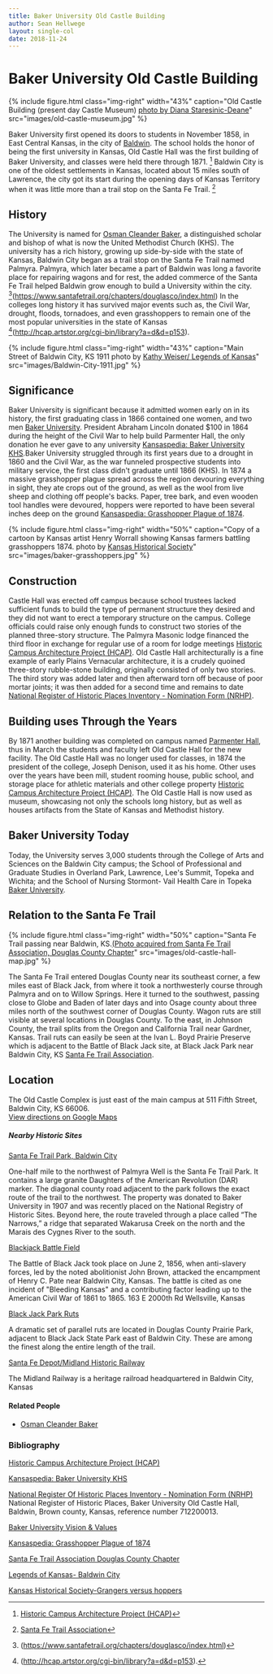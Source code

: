 ```yaml
---
title: Baker University Old Castle Building
author: Sean Hellwege
layout: single-col
date: 2018-11-24
---
```



# Baker University Old Castle Building 


{% include figure.html
  class="img-right"
  width="43%"
  caption="Old Castle Building (present day Castle Museum) [photo by Diana Staresinic-Deane](https://dianastaresinicdeane.wordpress.com/2013/09/29/sunday-snapshot-old-castle-museum-at-baker-university/)"
  src="images/old-castle-museum.jpg"
%}

  Baker University first opened its doors to students in November 1858, in East Central Kansas, in the city of [Baldwin](https://www.visitbaldwincity.com/). The school holds the honor of being the first university in Kansas, Old Castle Hall was the first building of Baker University, and classes were held there through 1871. [^Historic-campus-architecture-project] Baldwin City is one of the oldest settlements in Kansas, located about 15 miles south of Lawrence, the city got its start during the opening days of Kansas Territory when it was little more than a trail stop on the Santa Fe Trail. [^Santa Fe Trail Association]
  
[^Historic-campus-architecture-project]:[Historic Campus Architecture Project (HCAP)](http://hcap.artstor.org/cgi-bin/library?a=d&d=p153)

[^Santa Fe Trail Association]:[Santa Fe Trail Association](https://www.santafetrail.org/chapters/douglasco/index.html)
  
## History 
  
  The University is named for [Osman Cleander Baker](https://en.wikipedia.org/wiki/Osman_Cleander_Baker), a distinguished scholar and bishop of what is now the United Methodist Church (KHS). The university has a rich history, growing up side-by-side with the state of Kansas, Baldwin City began as a trail stop on the Santa Fe Trail named Palmyra. Palmyra, which later became a part of Baldwin was long a favorite place for repairing wagons and for rest, the added commerce of the Santa Fe Trail helped Baldwin grow enough to build a University within the city. [^Santa Fe Trail Association 2](https://www.santafetrail.org/chapters/douglasco/index.html) In the colleges long history it has survived major events such as, the Civil War, drought, floods, tornadoes, and even grasshoppers to remain one of the most popular universities in the state of Kansas [^Historic Campus Architecture Project (HCAP) 2](http://hcap.artstor.org/cgi-bin/library?a=d&d=p153). 
  [^Santa Fe Trail Association 2]:(https://www.santafetrail.org/chapters/douglasco/index.html)
  [^Historic Campus Architecture Project (HCAP) 2]:(http://hcap.artstor.org/cgi-bin/library?a=d&d=p153). 

{% include figure.html
  class="img-right"
  width="43%"
  caption="Main Street of Baldwin City, KS 1911 photo by [Kathy Weiser/ Legends of Kansas](http://www.legendsofkansas.com/baldwincity.html)"
  src="images/Baldwin-City-1911.jpg"
%}
 
## Significance 

  Baker University is significant because it admitted women early on in its history, the first graduating class in 1866 contained one women, and two men [Baker University](https://www.bakeru.edu/about-baker-university/history-mission-vision/#support). President Abraham Lincoln donated $100 in 1864 during the height of the Civil War to help build Parmenter Hall, the only donation he ever gave to any university [Kansaspedia: Baker University KHS](https://www.kshs.org/kansapedia/baker-university/17829).Baker University struggled through its first years due to a drought in 1860 and the Civil War, as the war funneled prospective students into military service, the first class didn't graduate until 1866 (KHS).  In 1874 a massive grasshopper plague spread across the region devouring everything in sight, they ate crops out of the ground, as well as the wool from live sheep and clothing off people's backs. Paper, tree bark, and even wooden tool handles were devoured, hoppers were reported to have been several inches deep on the ground [Kansaspedia: Grasshopper Plague of 1874](https://www.kshs.org/kansapedia/grasshopper-plague-of-1874/12070).
 
 {% include figure.html
  class="img-right"
  width="50%"
  caption="Copy of a cartoon by Kansas artist Henry Worrall showing Kansas farmers battling grasshoppers 1874. photo by [Kansas Historical Society](https://www.kansasmemory.org/item/214827)"
  src="images/baker-grasshoppers.jpg"
%}
  	
 
## Construction 
 Castle Hall was erected off campus because school trustees lacked sufficient funds to build the type of permanent structure they desired and they did not want to erect a temporary structure on the campus. College officials could raise only enough funds to construct two stories of the planned three-story structure. The Palmyra Masonic lodge financed the third floor in exchange for regular use of a room for lodge meetings [Historic Campus Architecture Project (HCAP)](http://hcap.artstor.org/cgi-bin/library?a=d&d=p153). Old Castle Hall architecturally is a fine example of early Plains Vernacular architecture, it is a crudely quoined three-story rubble-stone building, originally consisted of only two stories. The third story was added later and then afterward torn off because of poor mortar joints; it was then added for a second time and remains to date [National Register of Historic Places Inventory - Nomination Form (NRHP)](https://npgallery.nps.gov/NRHP/GetAsset/NRHP/71000309_text). 

## Building uses Through the Years
  By 1871 another building was completed on campus named [Parmenter Hall](http://hcap.artstor.org/cgi-bin/library?a=d&d=p154), thus in March the students and faculty left Old Castle Hall for the new facility. The Old Castle Hall was no longer used for classes, in 1874 the president of the college, Joseph Denison, used it as his home. Other uses over the years have been mill, student rooming house, public school, and storage place for athletic materials and other college property [Historic Campus Architecture Project (HCAP)](http://hcap.artstor.org/cgi-bin/library?a=d&d=p153). The Old Castle Hall is now used as museum, showcasing not only the schools long history, but as well as houses artifacts from the State of Kansas and Methodist history.

## Baker University Today 
 Today, the University serves 3,000 students through the College of Arts and Sciences on the Baldwin City campus; the School of Professional and Graduate Studies in Overland Park, Lawrence, Lee's Summit, Topeka and Wichita; and the School of Nursing Stormont- Vail Health Care in Topeka [Baker University](https://www.bakeru.edu/about-baker-university/history-mission-vision/#support).

## Relation to the Santa Fe Trail 

 {% include figure.html
  class="img-right"
  width="50%"
  caption="Santa Fe Trail passing near Baldwin, KS.[(Photo acquired from Santa Fe Trail Association, Douglas County Chapter](https://www.santafetrail.org/chapters/douglasco/index.html)"
  src="images/old-castle-hall-map.jpg"
%}

  The Santa Fe Trail entered Douglas County near its southeast corner, a few miles east of Black Jack, from where it took a northwesterly course through Palmyra and on to Willow Springs. Here it turned to the southwest, passing close to Globe and Baden of later days and into Osage county about three miles north of the southwest corner of Douglas County. Wagon ruts are still visible at several locations in Douglas County.  To the east, in Johnson County, the trail splits from the Oregon and California Trail near Gardner, Kansas.   Trail ruts can easily be seen at the Ivan L. Boyd Prairie Preserve which is adjacent to the Battle of Black Jack site, at Black Jack Park near Baldwin City, KS [Santa Fe Trail Association](https://www.santafetrail.org/chapters/douglasco/index.html). 
 
## Location
The Old Castle Complex is just east of the main campus at 511 Fifth Street, Baldwin City, KS 66006.  
[View directions on Google Maps](https://www.google.com/maps/place/511+5th+St,+Baldwin+City,+KS+66006/@38.781069,-95.183852,16z/data=!4m5!3m4!1s0x87bf5b9d6032bb7d:0x9888c110bea551ad!8m2!3d38.7775023!4d-95.1848781?hl=en)

##### Nearby Historic Sites


[Santa Fe Trail Park, Baldwin City](https://www.visitbaldwincity.com/aboard-santa-fe-trail/)

One-half mile to the northwest of Palmyra Well is the Santa Fe Trail Park. It contains a large granite Daughters of the American Revolution (DAR) marker. The diagonal county road adjacent to the park follows the exact route of the trail to the northwest. The property was donated to Baker University in 1907 and was recently placed on the National Registry of Historic Sites. Beyond here, the route traveled through a place called “The Narrows,” a ridge that separated Wakarusa Creek on the north and the Marais des Cygnes River to the south.



[Blackjack Battle Field](http://www.blackjackbattlefield.org)

  The Battle of Black Jack took place on June 2, 1856, when anti-slavery forces, led by the noted abolitionist John Brown, attacked the encampment of Henry C. Pate near Baldwin City, Kansas. The battle is cited as one incident of "Bleeding Kansas" and a contributing factor leading up to the American Civil War of 1861 to 1865.
 163 E 2000th Rd
Wellsville, Kansas

[Black Jack Park Ruts](http://www.santafetrailresearch.com/mileagecharts/sft-kansas.html)

   A dramatic set of parallel ruts are located in Douglas County Prairie Park, adjacent to Black Jack State Park east of Baldwin City. These are among the finest along the entire length of the trail.
   

[Santa Fe Depot/Midland Historic Railway](http://www.kansastravel.org/midlandrailway.htm)
   
The Midland Railway is a heritage railroad headquartered in Baldwin City, Kansas

#### Related People
 * [Osman Cleander Baker](https://en.wikipedia.org/wiki/Osman_Cleander_Baker)
   
### Bibliography 

[Historic Campus Architecture Project (HCAP)](http://hcap.artstor.org/cgi-bin/library?a=d&d=p153)

[Kansaspedia: Baker University KHS](https://www.kshs.org/kansapedia/baker-university/17829)

[National Register Of Historic Places Inventory - Nomination Form (NRHP)](https://npgallery.nps.gov/NRHP/GetAsset/NRHP/71000309_text)
National Register of Historic Places, Baker University Old Castle Hall, Baldwin, Brown county, Kansas, reference number 712200013.

[Baker University Vision & Values](https://www.bakeru.edu/about-baker-university/history-mission-vision/#support)

[Kansaspedia: Grasshopper Plague of 1874](https://www.kshs.org/kansapedia/grasshopper-plague-of-1874/12070)

[Santa Fe Trail Association Douglas County Chapter](https://www.santafetrail.org/chapters/douglasco/index.html)

[Legends of Kansas- Baldwin City](http://www.legendsofkansas.com/baldwincity.html)

[Kansas Historical Society-Grangers versus hoppers](https://www.kansasmemory.org/item/214827)

[^Santa Fe Trail Association]: Your footnote text   
   
